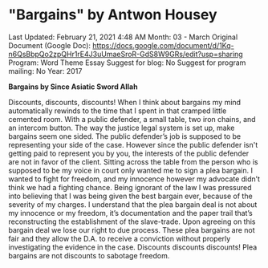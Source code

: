 # "Bargains" by Antwon Housey

Last Updated: February 21, 2021 4:48 AM
Month: 03 - March
Original Document (Google Doc): https://docs.google.com/document/d/1Kq-n6QsBbpQo2zpQHr1rE4J3uUmaeSroR-GdS8W9GRs/edit?usp=sharing
Program: Word Theme Essay
Suggest for blog: No
Suggest for program mailing: No
Year: 2017

**Bargains by Since Asiatic Sword Allah**

Discounts, discounts, discounts! When I think about bargains my mind automatically rewinds to the time that I spent in that cramped little cemented room. With a public defender, a small table, two iron chains, and an intercom button. The way the justice legal system is set up, make bargains seem one sided. The public defender’s job is supposed to be representing your side of the case. However since the public defender isn't getting paid to represent you by you, the interests of the public defender are not in favor of the client. Sitting across the table from the person who is supposed to be my voice in court only wanted me to sign a plea bargain. I wanted to fight for freedom, and my innocence however my advocate didn’t think we had a fighting chance. Being ignorant of the law I was pressured into believing that I was being given the best bargain ever, because of the severity of my charges. I understand that the plea bargain deal is not about my innocence or my freedom, it’s documentation and the paper trail that’s reconstructing the establishment of the slave-trade. Upon agreeing on this bargain deal we lose our right to due process. These plea bargains are not fair and they allow the D.A. to receive a conviction without properly investigating the evidence in the case. Discounts discounts discounts! Plea bargains are not discounts to sabotage freedom.